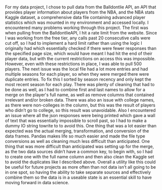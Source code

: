 For my data project, I chose to pull data from the Balldontlie API, an API that provides player information about players from the NBA, and the NBA stats Kaggle dataset, a comprehensive data file containing advanced player statistics which was mounted in my environment and accessed locally. I encountered many problems working through this project. The first was when pulling from the BalldontlieAPI, I hit a rate limit from the website. Since I was working from the free tier, any calls past 20 consecutive calls were cut off, so I had to implement a hard limit rather than using the logic I originally had which essentially checked if there were fewer responses than the specified page size, which would have meant I had hit the end of their player data, but with the current restrictions on access this was impossible. However, even with these restrictions in place, I was able to pull 500 players. The next issue was the local file had a lot more entries and had multiple seasons for each player, so when they were merged there were duplicate entries. To fix this I sorted by season recency and only kept the most recent season for each play. There was plenty of cleaning that had to be done as well, as I had to combine first and last names to allow for a merge on the player's full name, as well as remove columns that contained irrelevant and/or broken data. There was also an issue with college names, as there were non-colleges in the column, but this was the result of players who didn’t go to college, so this result was unavoidable. Also I encountered an issue where all the json responses were being printed which gave a wall of text that was essentially impossible to scroll past, so I had to make a dummy IO string towrite to to avoid this. One thing that was a lot easier than expected was the actual merging, transformation, and conversion of the data frames. Pandas makes life so much easier and made the file type conversions as well as cleaning much less difficult than anticipated. One thing that was more difficult than anticipated was setting up for the merge, as the two data sources didn’t have a common key, to begin with, so I had to create one with the full name column and then also clean the Kaggle set to avoid the duplicates like I described above. Overall a utility like this could be useful for future projects as more often than not data isn’t all going to be in one spot, so having the ability to take separate sources and effectively combine them so the data is in a useable state is an essential skill to have moving forward in data science.
